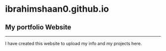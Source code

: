 # ibrahimshaan0.github.io
## My portfolio Website
***

I have created this website to upload my info and my projects here.